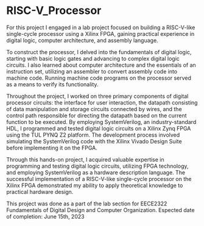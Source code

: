 # RISC-V_Processor

For this project I engaged in a lab project focused on building a RISC-V-like single-cycle processor using a Xilinx FPGA, gaining practical experience in digital logic, computer architecture, and assembly language. 

To construct the processor, I delved into the fundamentals of digital logic, starting with basic logic gates and advancing to complex digital logic circuits. I also learned about computer architecture and the essentials of an instruction set, utilizing an assembler to convert assembly code into machine code. Running machine code programs on the processor served as a means to verify its functionality.

Throughout the project, I worked on three primary components of digital processor circuits: the interface for user interaction, the datapath consisting of data manipulation and storage circuits connected by wires, and the control path responsible for directing the datapath based on the current function to be executed. By employing SystemVerilog, an industry-standard HDL, I programmed and tested digital logic circuits on a Xilinx Zynq FPGA using the TUL PYNQ Z2 platform. The development process involved simulating the SystemVerilog code with the Xilinx Vivado Design Suite before implementing it on the FPGA.

Through this hands-on project, I acquired valuable expertise in programming and testing digital logic circuits, utilizing FPGA technology, and employing SystemVerilog as a hardware description language. The successful implementation of a RISC-V-like single-cycle processor on the Xilinx FPGA demonstrated my ability to apply theoretical knowledge to practical hardware design.

This project was done as a part of the lab section for EECE2322 Fundamentals of Digital Design and Computer Organization. 
Espected date of completion: June 15th, 2023

